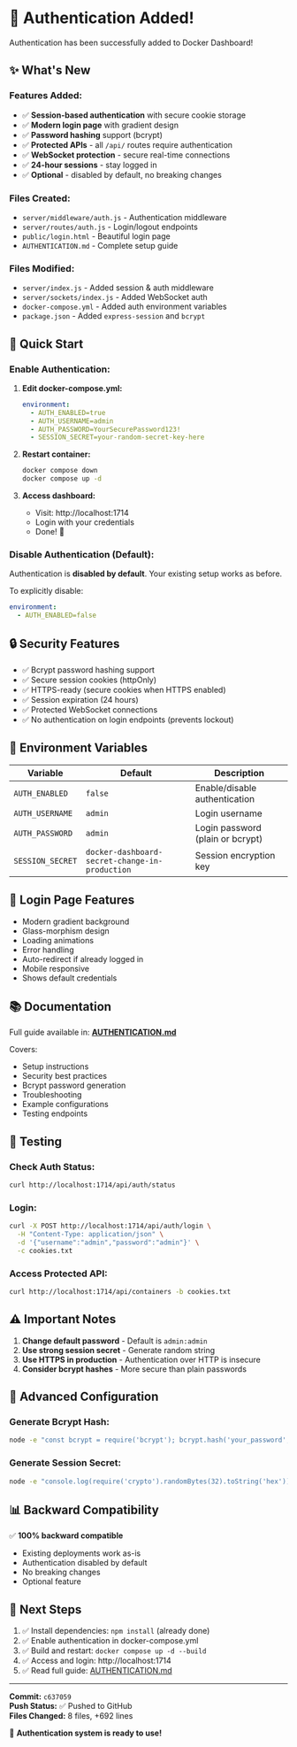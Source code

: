 # 🔐 Authentication Added!

Authentication has been successfully added to Docker Dashboard!

## ✨ What's New

### Features Added:
- ✅ **Session-based authentication** with secure cookie storage
- ✅ **Modern login page** with gradient design
- ✅ **Password hashing** support (bcrypt)
- ✅ **Protected APIs** - all `/api/` routes require authentication
- ✅ **WebSocket protection** - secure real-time connections
- ✅ **24-hour sessions** - stay logged in
- ✅ **Optional** - disabled by default, no breaking changes

### Files Created:
- `server/middleware/auth.js` - Authentication middleware
- `server/routes/auth.js` - Login/logout endpoints
- `public/login.html` - Beautiful login page
- `AUTHENTICATION.md` - Complete setup guide

### Files Modified:
- `server/index.js` - Added session & auth middleware
- `server/sockets/index.js` - Added WebSocket auth
- `docker-compose.yml` - Added auth environment variables
- `package.json` - Added `express-session` and `bcrypt`

## 🚀 Quick Start

### Enable Authentication:

1. **Edit docker-compose.yml:**
   ```yaml
   environment:
     - AUTH_ENABLED=true
     - AUTH_USERNAME=admin
     - AUTH_PASSWORD=YourSecurePassword123!
     - SESSION_SECRET=your-random-secret-key-here
   ```

2. **Restart container:**
   ```bash
   docker compose down
   docker compose up -d
   ```

3. **Access dashboard:**
   - Visit: http://localhost:1714
   - Login with your credentials
   - Done! 🎉

### Disable Authentication (Default):

Authentication is **disabled by default**. Your existing setup works as before.

To explicitly disable:
```yaml
environment:
  - AUTH_ENABLED=false
```

## 🔒 Security Features

- ✅ Bcrypt password hashing support
- ✅ Secure session cookies (httpOnly)
- ✅ HTTPS-ready (secure cookies when HTTPS enabled)
- ✅ Session expiration (24 hours)
- ✅ Protected WebSocket connections
- ✅ No authentication on login endpoints (prevents lockout)

## 📖 Environment Variables

| Variable | Default | Description |
|----------|---------|-------------|
| `AUTH_ENABLED` | `false` | Enable/disable authentication |
| `AUTH_USERNAME` | `admin` | Login username |
| `AUTH_PASSWORD` | `admin` | Login password (plain or bcrypt) |
| `SESSION_SECRET` | `docker-dashboard-secret-change-in-production` | Session encryption key |

## 🎨 Login Page Features

- Modern gradient background
- Glass-morphism design
- Loading animations
- Error handling
- Auto-redirect if already logged in
- Mobile responsive
- Shows default credentials

## 📚 Documentation

Full guide available in: **[AUTHENTICATION.md](AUTHENTICATION.md)**

Covers:
- Setup instructions
- Security best practices
- Bcrypt password generation
- Troubleshooting
- Example configurations
- Testing endpoints

## 🧪 Testing

### Check Auth Status:
```bash
curl http://localhost:1714/api/auth/status
```

### Login:
```bash
curl -X POST http://localhost:1714/api/auth/login \
  -H "Content-Type: application/json" \
  -d '{"username":"admin","password":"admin"}' \
  -c cookies.txt
```

### Access Protected API:
```bash
curl http://localhost:1714/api/containers -b cookies.txt
```

## ⚠️ Important Notes

1. **Change default password** - Default is `admin:admin`
2. **Use strong session secret** - Generate random string
3. **Use HTTPS in production** - Authentication over HTTP is insecure
4. **Consider bcrypt hashes** - More secure than plain passwords

## 🔧 Advanced Configuration

### Generate Bcrypt Hash:
```bash
node -e "const bcrypt = require('bcrypt'); bcrypt.hash('your_password', 10).then(console.log);"
```

### Generate Session Secret:
```bash
node -e "console.log(require('crypto').randomBytes(32).toString('hex'))"
```

## 📊 Backward Compatibility

✅ **100% backward compatible**
- Existing deployments work as-is
- Authentication disabled by default
- No breaking changes
- Optional feature

## 🎯 Next Steps

1. ✅ Install dependencies: `npm install` (already done)
2. ✅ Enable authentication in docker-compose.yml
3. ✅ Build and restart: `docker compose up -d --build`
4. ✅ Access and login: http://localhost:1714
5. ✅ Read full guide: [AUTHENTICATION.md](AUTHENTICATION.md)

---

**Commit:** `c637059`  
**Push Status:** ✅ Pushed to GitHub  
**Files Changed:** 8 files, +692 lines

🎉 **Authentication system is ready to use!**

